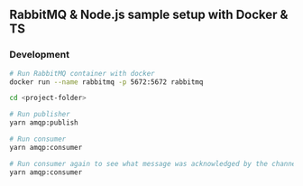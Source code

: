 ## RabbitMQ & Node.js sample setup with Docker & TS

### Development

```bash
# Run RabbitMQ container with docker
docker run --name rabbitmq -p 5672:5672 rabbitmq

cd <project-folder>

# Run publisher
yarn amqp:publish

# Run consumer
yarn amqp:consumer

# Run consumer again to see what message was acknowledged by the channel
yarn amqp:consumer

```
